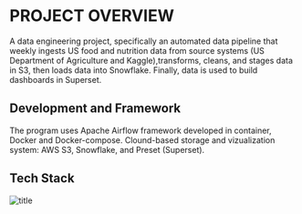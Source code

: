 # PROJECT OVERVIEW
A data engineering project, specifically an automated data pipeline that weekly ingests US food 
and nutrition data from source systems (US Department of Agriculture and Kaggle),transforms,
cleans, and stages data in S3, then loads data into Snowflake. Finally, data is used to build dashboards in Superset.

## Development and Framework
The program uses Apache Airflow framework developed in container, Docker and Docker-compose.
Clound-based storage and vizualization system: AWS S3, Snowflake, and Preset (Superset).

## Tech Stack
![title](Project\architecture.png)

